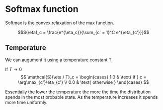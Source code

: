 # Softmax function

Softmax is the convex relaxation of the max function. 

$$S(\eta)_c = \frac{e^{\eta_c}}{\sum_{c' = 1}^C e^{\eta_{c'}}}$$

## Temperature
We can augument it using a temperature constant T.

If $T \rightarrow 0$
$$ \mathcal{S}(\eta / T)_c = \begin{cases}
    1.0 & \text{ if } c = \arg\max_{c'}\eta_{c'} \\
    0.0  & \text{ otherwise }
\end{cases} $$

Essentially the lower the temperature the more the time the distribution spends in the most probable state. As the temperature increases it spends more time uniformly.